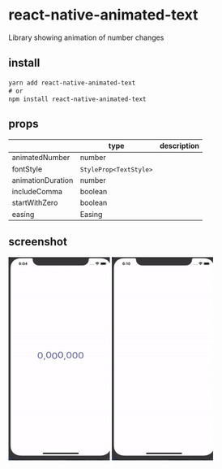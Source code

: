  # react-native-animated-text

 Library showing animation of number changes

 ## install 
 ```shell
 yarn add react-native-animated-text
 # or 
 npm install react-native-animated-text
 ```

 ## props 
 |                   | type                  | description |
|-------------------|------------------------|-------------|
| animatedNumber    | number                 |             |
| fontStyle         | `StyleProp<TextStyle>` |             |
| animationDuration | number                 |             |
| includeComma      | boolean                |             |
| startWithZero     | boolean                |             |
| easing            | Easing                 |             |

 ## screenshot

 <img src="./images/1.gif" width="200" height="400"/> <img src="./images/2.gif" width="200" height="400"/>
